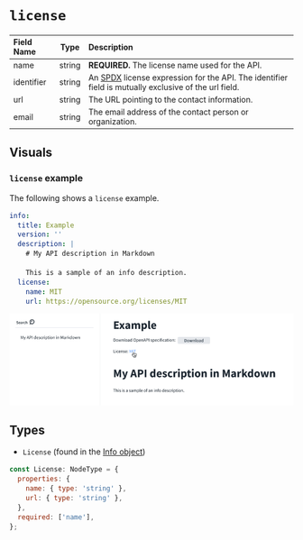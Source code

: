 # `license`

| Field Name      |  Type  | Description                                                                                                                                            |
| :-------------- | :----: | :----------------------------------------------------------------------------------------------------------------------------------------------------- |
| name             | string | **REQUIRED.** The license name used for the API. |
| identifier       | string | An [SPDX](https://spdx.dev/spdx-specification-21-web-version/#h.jxpfx0ykyb60) license expression for the API. The identifier field is mutually exclusive of the url field. |
| url             | string | The URL pointing to the contact information. |
| email             | string | The email address of the contact person or organization. |

## Visuals

### `license` example

The following shows a `license` example.

```yaml
info:
  title: Example
  version: ''
  description: |
    # My API description in Markdown

    This is a sample of an info description.
  license:
    name: MIT
    url: https://opensource.org/licenses/MIT
```

![info license](./images/license-1.png)

## Types

- `License` (found in the [Info object](./info.md))

```js
const License: NodeType = {
  properties: {
    name: { type: 'string' },
    url: { type: 'string' },
  },
  required: ['name'],
};
```
